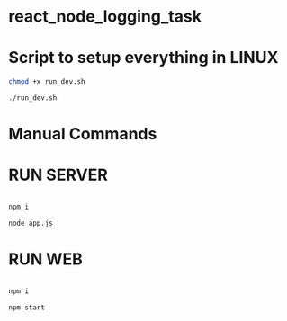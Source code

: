 # react_node_logging_task


# Script to setup everything in LINUX
```bash
chmod +x run_dev.sh

./run_dev.sh

```

# Manual Commands
# RUN SERVER

```bash

npm i

node app.js

```


# RUN WEB

```bash

npm i

npm start


```